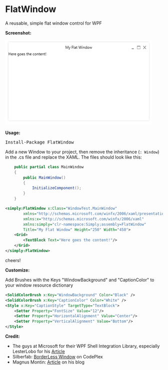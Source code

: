 FlatWindow
==========

A reusable, simple flat window control for WPF

**Screenshot:**

![screenshot](screenshot.png)

**Usage:**

<pre class="nuget-button">Install-Package FlatWindow</pre>

Add a new Window to your project, then remove the inheritance (`: Window`) in the .cs file and replace the XAML. The files should look like this:

```csharp
	public partial class MainWindow
	{
		public MainWindow()
		{
			InitializeComponent();
		}
	}
```

```xml
<simply:FlatWindow x:Class="WindowTest.MainWindow"
        xmlns="http://schemas.microsoft.com/winfx/2006/xaml/presentation"
        xmlns:x="http://schemas.microsoft.com/winfx/2006/xaml"
        xmlns:simply="clr-namespace:Simply;assembly=FlatWindow"
        Title="My Flat Window" Height="250" Width="450">
	<Grid>
		<TextBlock Text="Here goes the content!"/>
	</Grid>
</simply:FlatWindow>
```

cheers!

**Customize:**

Add Brushes with the Keys "WindowBackground" and "CaptionColor" to your window resource dictionary
```xml
<SolidColorBrush x:Key="WindowBackground" Color="Black" />
<SolidColorBrush x:Key="CaptionColor" Color="White" />
<Style x:Key="CaptionStyle" TargetType="TextBlock">
    <Setter Property="FontSize" Value="12"/>
    <Setter Property="HorizontalAlignment" Value="Center"/>
    <Setter Property="VerticalAlignment" Value="Bottom"/>
</Style>
```


**Credit:**

* The guys at Microsoft for their WPF Shell Integration Library, especially LesterLobo for his [Article](http://blogs.msdn.com/b/llobo/archive/2010/05/10/wpf-shell-integration-library.aspx)
* Silberfab: [BorderLess Window](http://wpfborderless.codeplex.com/) on CodePlex
* Magnus Montin: [Article](http://blog.magnusmontin.net/2013/03/16/how-to-create-a-custom-window-in-wpf/) on his blog

<script type="text/javascript">
    (function () {
        var nb = document.createElement('script'); nb.type = 'text/javascript'; nb.async = true;
        nb.src = 'http://s.prabir.me/nuget-button/0.2.1/nuget-button.min.js';
        var s = document.getElementsByTagName('script')[0]; s.parentNode.insertBefore(nb, s);
    })();
</script>
